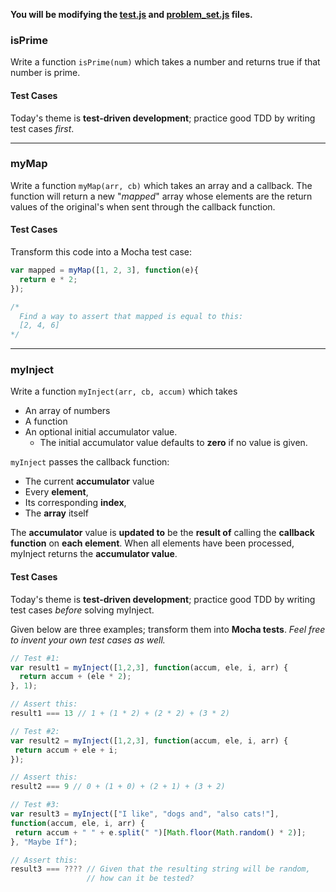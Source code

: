 **You will be modifying the [test.js](./test/test.js) and [problem_set.js](./problem_set.js) files.**

### isPrime

Write a function `isPrime(num)` which takes a number and returns true if that number is prime.

#### Test Cases

Today's theme is __test-driven development__;  practice good TDD by writing test cases _first_.

---
### myMap

Write a function `myMap(arr, cb)` which takes an array and a callback. The function will return a new "_mapped_" array whose elements are the return values of the original's when sent through the callback function.

#### Test Cases

Transform this code into a Mocha test case:

```javascript
var mapped = myMap([1, 2, 3], function(e){
  return e * 2;
});

/*
  Find a way to assert that mapped is equal to this:
  [2, 4, 6]
*/
```

---
### myInject

Write a function `myInject(arr, cb, accum)` which takes<br>
- An array of numbers
- A function
- An optional initial accumulator value.
  - The initial accumulator value defaults to __zero__  if no value is given.

`myInject` passes the callback function:
- The current __accumulator__ value
- Every __element__,
- Its corresponding __index__,
- The __array__ itself

The __accumulator__ value is __updated to__ be the __result of__ calling the
__callback function__ on __each element__. When all elements have been processed, myInject returns the __accumulator value__.

#### Test Cases

Today's theme is __test-driven development__;  practice good TDD by writing test cases _before_ solving myInject.

 Given below are three examples; transform them into __Mocha tests__. _Feel free to invent your own test cases as well._

```javascript
// Test #1:
var result1 = myInject([1,2,3], function(accum, ele, i, arr) {
  return accum + (ele * 2);
}, 1);

// Assert this:
result1 === 13 // 1 + (1 * 2) + (2 * 2) + (3 * 2)

// Test #2:
var result2 = myInject([1,2,3], function(accum, ele, i, arr) {
 return accum + ele + i;
});

// Assert this:
result2 === 9 // 0 + (1 + 0) + (2 + 1) + (3 + 2)

// Test #3:
var result3 = myInject(["I like", "dogs and", "also cats!"],
function(accum, ele, i, arr) {
 return accum + " " + e.split(" ")[Math.floor(Math.random() * 2)];
}, "Maybe If");

// Assert this:
result3 === ???? // Given that the resulting string will be random,
                 // how can it be tested?
```
